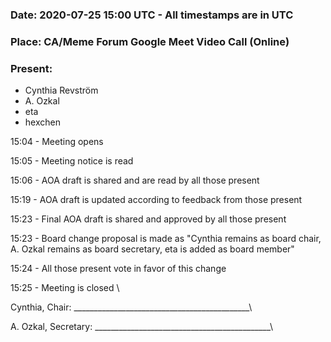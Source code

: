 ### Date: 2020-07-25 15:00 UTC - All timestamps are in UTC
### Place: CA/Meme Forum Google Meet Video Call (Online)
### Present:
- Cynthia Revström
- A. Ozkal
- eta
- hexchen

15:04 - Meeting opens

15:05 - Meeting notice is read

15:06 - AOA draft is shared and are read by all those present

15:19 - AOA draft is updated according to feedback from those present

15:23 - Final AOA draft is shared and approved by all those present

15:23 - Board change proposal is made as "Cynthia remains as board chair, A. Ozkal remains as board secretary, eta is added as board member"

15:24 - All those present vote in favor of this change

15:25 - Meeting is closed
\

Cynthia, Chair: ____________________________________________\

A. Ozkal, Secretary: ____________________________________________\